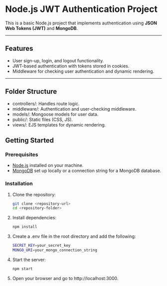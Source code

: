 # Node.js JWT Authentication Project

This is a basic Node.js project that implements authentication using **JSON Web Tokens (JWT)** and **MongoDB**.

---

## Features

- User sign-up, login, and logout functionality.
- JWT-based authentication with tokens stored in cookies.
- Middleware for checking user authentication and dynamic rendering.

---
## Folder Structure
- controllers/: Handles route logic.
- middleware/: Authentication and user-checking middleware.
- models/: Mongoose models for user data.
- public/: Static files (CSS, JS).
- views/: EJS templates for dynamic rendering.

## Getting Started

### Prerequisites

- [Node.js](https://nodejs.org/) installed on your machine.
- [MongoDB](https://www.mongodb.com/) set up locally or a connection string for a MongoDB database.

### Installation

1. Clone the repository:  
   ```bash
   git clone <repository-url>
   cd <repository-folder>
2. Install dependencies:
   ```bash
   npm install
3. Create a .env file in the root directory and add the following:
    ```bash
    SECRET_KEY=your_secret_key
    MONGO_URI=your_mongo_connection_string
4. Start the server:
   ```bash
   npm start
5. Open your browser and go to http://localhost:3000.
